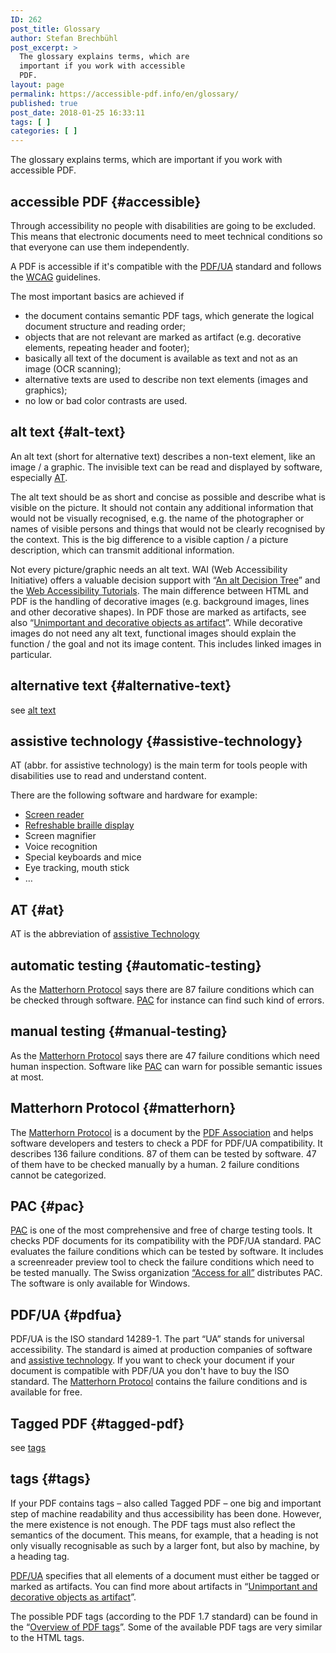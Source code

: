 ```yaml
---
ID: 262
post_title: Glossary
author: Stefan Brechbühl
post_excerpt: >
  The glossary explains terms, which are
  important if you work with accessible
  PDF.
layout: page
permalink: https://accessible-pdf.info/en/glossary/
published: true
post_date: 2018-01-25 16:33:11
tags: [ ]
categories: [ ]
---
```

The glossary explains terms, which are important if you work with accessible PDF.

## accessible PDF {#accessible}

Through accessibility no people with disabilities are going to be excluded. This means that electronic documents need to meet technical conditions so that everyone can use them independently.

A PDF is accessible if it's compatible with the [PDF/UA][1] standard and follows the [WCAG][2] guidelines.

The most important basics are achieved if

*   the document contains semantic PDF tags, which generate the logical document structure and reading order;
*   objects that are not relevant are marked as artifact (e.g. decorative elements, repeating header and footer);
*   basically all text of the document is available as text and not as an image (OCR scanning);
*   alternative texts are used to describe non text elements (images and graphics);
*   no low or bad color contrasts are used.

## alt text {#alt-text}

An alt text (short for alternative text) describes a non-text element, like an image / a graphic. The invisible text can be read and displayed by software, especially [AT][3].

The alt text should be as short and concise as possible and describe what is visible on the picture. It should not contain any additional information that would not be visually recognised, e.g. the name of the photographer or names of visible persons and things that would not be clearly recognised by the context. This is the big difference to a visible caption / a picture description, which can transmit additional information.

Not every picture/graphic needs an alt text. WAI (Web Accessibility Initiative) offers a valuable decision support with “[An alt Decision Tree][4]” and the [Web Accessibility Tutorials][5]. The main difference between HTML and PDF is the handling of decorative images (e.g. background images, lines and other decorative shapes). In PDF those are marked as artifacts, see also “[Unimportant and decorative objects as artifact][6]”. While decorative images do not need any alt text, functional images should explain the function / the goal and not its image content. This includes linked images in particular.

## alternative text {#alternative-text}

see [alt text][7]

## assistive technology {#assistive-technology}

AT (abbr. for assistive technology) is the main term for tools people with disabilities use to read and understand content.

There are the following software and hardware for example:

*   [Screen reader][8]
*   [Refreshable braille display][9]
*   Screen magnifier
*   Voice recognition
*   Special keyboards and mice
*   Eye tracking, mouth stick
*   …

## AT {#at}

AT is the abbreviation of [assistive Technology][3]

## automatic testing {#automatic-testing}

As the [Matterhorn Protocol][10] says there are 87 failure conditions which can be checked through software. [PAC][11] for instance can find such kind of errors.

## manual testing {#manual-testing}

As the [Matterhorn Protocol][10] says there are 47 failure conditions which need human inspection. Software like [PAC][11] can warn for possible semantic issues at most.

## Matterhorn Protocol {#matterhorn}

The [Matterhorn Protocol][12] is a document by the [PDF Association][13] and helps software developers and testers to check a PDF for PDF/UA compatibility. It describes 136 failure conditions. 87 of them can be tested by software. 47 of them have to be checked manually by a human. 2 failure conditions cannot be categorized.

## PAC {#pac}

[PAC][14] is one of the most comprehensive and free of charge testing tools. It checks PDF documents for its compatibility with the PDF/UA standard. PAC evaluates the failure conditions which can be tested by software. It includes a screenreader preview tool to check the failure conditions which need to be tested manually. The Swiss organization [“Access for all”][15] distributes PAC. The software is only available for Windows.

## PDF/UA {#pdfua}

PDF/UA is the ISO standard 14289-1. The part “UA” stands for universal accessibility. The standard is aimed at production companies of software and [assistive technology][3]. If you want to check your document if your document is compatible with PDF/UA you don't have to buy the ISO standard. The [Matterhorn Protocol][10] contains the failure conditions and is available for free.

## Tagged PDF {#tagged-pdf}

see [tags][16]

## tags {#tags}

If your PDF contains tags – also called Tagged PDF – one big and important step of machine readability and thus accessibility has been done. However, the mere existence is not enough. The PDF tags must also reflect the semantics of the document. This means, for example, that a heading is not only visually recognisable as such by a larger font, but also by machine, by a heading tag.

[PDF/UA][17] specifies that all elements of a document must either be tagged or marked as artifacts. You can find more about artifacts in “[Unimportant and decorative objects as artifact][6]”.

The possible PDF tags (according to the PDF 1.7 standard) can be found in the “[Overview of PDF tags][18]”. Some of the available PDF tags are very similar to the HTML tags.

 [1]: #pdfua
 [2]: https://www.w3.org/WAI/intro/wcag
 [3]: #assistive-technology
 [4]: https://www.w3.org/WAI/tutorials/images/decision-tree/
 [5]: https://www.w3.org/WAI/tutorials/images/
 [6]: https://accessible-pdf.info/en/basics/unimportant-and-decorative-objects-as-artifact/
 [7]: #alt-text
 [8]: https://en.wikipedia.org/wiki/Screen_reader
 [9]: https://en.wikipedia.org/wiki/Refreshable_braille_display
 [10]: #matterhorn
 [11]: #pac
 [12]: https://www.pdfa.org/publication/the-matterhorn-protocol-1-02/
 [13]: https://www.pdfa.org/
 [14]: http://access-for-all.ch/en/pdf-lab/pdf-accessibility-checker-pac.html
 [15]: http://access-for-all.ch/en/
 [16]: #tags
 [17]: #pdf-ua
 [18]: https://accessible-pdf.info/de/basics/uebersicht-der-pdf-tags/